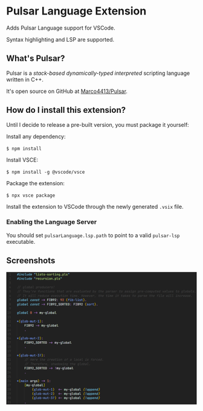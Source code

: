 # Pulsar Language Extension

Adds Pulsar Language support for VSCode.

Syntax highlighting and LSP are supported.

## What's Pulsar?

Pulsar is a *stack-based* *dynamically-typed* *interpreted* scripting language written in C++.

It's open source on GitHub at [Marco4413/Pulsar](https://github.com/Marco4413/Pulsar).

## How do I install this extension?

Until I decide to release a pre-built version, you must package it yourself:

Install any dependency:

`$ npm install`

Install VSCE:

`$ npm install -g @vscode/vsce`

Package the extension:

`$ npx vsce package`

Install the extension to VSCode through the newly generated `.vsix` file.

### Enabling the Language Server

You should set `pulsarLanguage.lsp.path` to point to a valid `pulsar-lsp` executable.

## Screenshots

![](preview.png)
